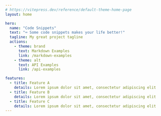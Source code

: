 ```yaml
---
# https://vitepress.dev/reference/default-theme-home-page
layout: home

hero:
  name: "Code Snippets"
  text: "⌨️ Some code snippets makes your life better!"
  tagline: My great project tagline
  actions:
    - theme: brand
      text: Markdown Examples
      link: /markdown-examples
    - theme: alt
      text: API Examples
      link: /api-examples

features:
  - title: Feature A
    details: Lorem ipsum dolor sit amet, consectetur adipiscing elit
  - title: Feature B
    details: Lorem ipsum dolor sit amet, consectetur adipiscing elit
  - title: Feature C
    details: Lorem ipsum dolor sit amet, consectetur adipiscing elit
---
```


